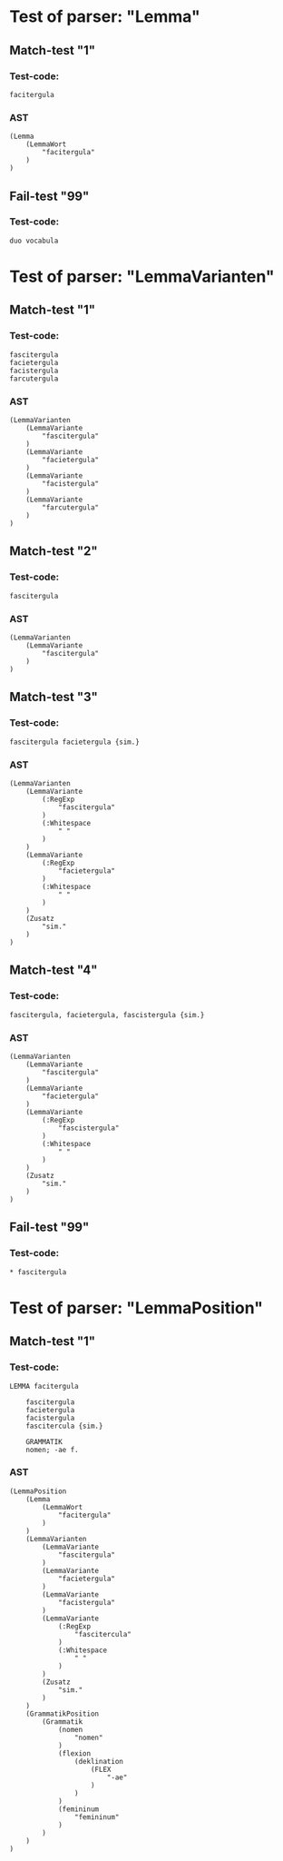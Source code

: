

Test of parser: "Lemma"
=======================


Match-test "1"
--------------

### Test-code:
    facitergula

### AST
    (Lemma
        (LemmaWort
            "facitergula"
        )
    )

Fail-test "99"
--------------

### Test-code:
    duo vocabula


Test of parser: "LemmaVarianten"
================================


Match-test "1"
--------------

### Test-code:
    fascitergula
    facietergula
    facistergula
    farcutergula

### AST
    (LemmaVarianten
        (LemmaVariante
            "fascitergula"
        )
        (LemmaVariante
            "facietergula"
        )
        (LemmaVariante
            "facistergula"
        )
        (LemmaVariante
            "farcutergula"
        )
    )

Match-test "2"
--------------

### Test-code:
    fascitergula

### AST
    (LemmaVarianten
        (LemmaVariante
            "fascitergula"
        )
    )

Match-test "3"
--------------

### Test-code:
    fascitergula facietergula {sim.}

### AST
    (LemmaVarianten
        (LemmaVariante
            (:RegExp
                "fascitergula"
            )
            (:Whitespace
                " "
            )
        )
        (LemmaVariante
            (:RegExp
                "facietergula"
            )
            (:Whitespace
                " "
            )
        )
        (Zusatz
            "sim."
        )
    )

Match-test "4"
--------------

### Test-code:
    fascitergula, facietergula, fascistergula {sim.}

### AST
    (LemmaVarianten
        (LemmaVariante
            "fascitergula"
        )
        (LemmaVariante
            "facietergula"
        )
        (LemmaVariante
            (:RegExp
                "fascistergula"
            )
            (:Whitespace
                " "
            )
        )
        (Zusatz
            "sim."
        )
    )

Fail-test "99"
--------------

### Test-code:
    * fascitergula


Test of parser: "LemmaPosition"
===============================


Match-test "1"
--------------

### Test-code:
    LEMMA facitergula
    
        fascitergula
        facietergula
        facistergula
        fascitercula {sim.}
    
        GRAMMATIK
        nomen; -ae f.

### AST
    (LemmaPosition
        (Lemma
            (LemmaWort
                "facitergula"
            )
        )
        (LemmaVarianten
            (LemmaVariante
                "fascitergula"
            )
            (LemmaVariante
                "facietergula"
            )
            (LemmaVariante
                "facistergula"
            )
            (LemmaVariante
                (:RegExp
                    "fascitercula"
                )
                (:Whitespace
                    " "
                )
            )
            (Zusatz
                "sim."
            )
        )
        (GrammatikPosition
            (Grammatik
                (nomen
                    "nomen"
                )
                (flexion
                    (deklination
                        (FLEX
                            "-ae"
                        )
                    )
                )
                (femininum
                    "femininum"
                )
            )
        )
    )